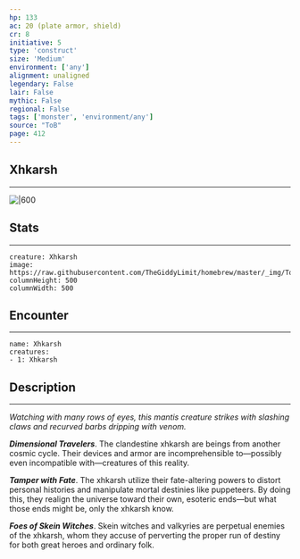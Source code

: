 ```yaml
---
hp: 133
ac: 20 (plate armor, shield)
cr: 8
initiative: 5
type: 'construct'    
size: 'Medium'
environment: ['any']
alignment: unaligned
legendary: False
lair: False
mythic: False
regional: False
tags: ['monster', 'environment/any']
source: "ToB"
page: 412
---
```


## Xhkarsh
---

![|600](https://raw.githubusercontent.com/TheGiddyLimit/homebrew/master/_img/ToB/Xhkarsh.webp)

## Stats
---

```statblock
creature: Xhkarsh
image: https://raw.githubusercontent.com/TheGiddyLimit/homebrew/master/_img/ToB/token/Xhkarsh.png
columnHeight: 500
columnWidth: 500
```

## Encounter
---

```encounter-table
name: Xhkarsh
creatures:
- 1: Xhkarsh
```

## Description
---
_Watching with many rows of eyes, this mantis creature strikes with slashing claws and recurved barbs dripping with venom._

**_Dimensional Travelers_**. The clandestine xhkarsh are beings from another cosmic cycle. Their devices and armor are incomprehensible to—possibly even incompatible with—creatures of this reality.

**_Tamper with Fate_**. The xhkarsh utilize their fate-altering powers to distort personal histories and manipulate mortal destinies like puppeteers. By doing this, they realign the universe toward their own, esoteric ends—but what those ends might be, only the xhkarsh know.

**_Foes of Skein Witches_**. Skein witches and valkyries are perpetual enemies of the xhkarsh, whom they accuse of perverting the proper run of destiny for both great heroes and ordinary folk.






